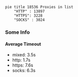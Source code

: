 
```mermaid
pie title 18536 Proxies in list
    "HTTP" : 13897
    "HTTPS": 3228
    "SOCKS" : 3024
```

### Some Info
#### Average Timeout

- mixed: 3.5s
- http: 1.7s
- https: 7.6s
- socks: 6.3s
